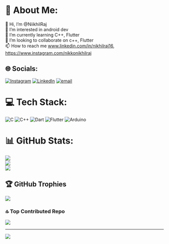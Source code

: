 # 💫 About Me:
👋 Hi, I’m @NiikhilRaj<br>👀 I’m interested in android dev<br>🌱 I’m currently learning C++, Flutter<br>💞️ I’m looking to collaborate on c++, Flutter<br>📫 How to reach me www.linkedin.com/in/nikhilraj16, https://www.instagram.com/nikkonikhilraj


## 🌐 Socials:
[![Instagram](https://img.shields.io/badge/Instagram-%23E4405F.svg?logo=Instagram&logoColor=white)](https://instagram.com/nikkonikhilraj) [![LinkedIn](https://img.shields.io/badge/LinkedIn-%230077B5.svg?logo=linkedin&logoColor=white)](https://linkedin.com/in/www.linkedin.com/in/nikhilraj16) [![email](https://img.shields.io/badge/Email-D14836?logo=gmail&logoColor=white)](mailto:nikhilraj13733@gmail.com) 

# 💻 Tech Stack:
![C](https://img.shields.io/badge/c-%2300599C.svg?style=flat&logo=c&logoColor=white) ![C++](https://img.shields.io/badge/c++-%2300599C.svg?style=flat&logo=c%2B%2B&logoColor=white) ![Dart](https://img.shields.io/badge/dart-%230175C2.svg?style=flat&logo=dart&logoColor=white) ![Flutter](https://img.shields.io/badge/Flutter-%2302569B.svg?style=flat&logo=Flutter&logoColor=white) ![Arduino](https://img.shields.io/badge/-Arduino-00979D?style=flat&logo=Arduino&logoColor=white)
# 📊 GitHub Stats:
![](https://github-readme-stats.vercel.app/api?username=NiikhilRaj&theme=dark&hide_border=false&include_all_commits=true&count_private=true)<br/>
![](https://github-readme-streak-stats.herokuapp.com/?user=NiikhilRaj&theme=dark&hide_border=false)<br/>
![](https://github-readme-stats.vercel.app/api/top-langs/?username=NiikhilRaj&theme=dark&hide_border=false&include_all_commits=true&count_private=true&layout=compact)

## 🏆 GitHub Trophies
![](https://github-profile-trophy.vercel.app/?username=NiikhilRaj&theme=radical&no-frame=false&no-bg=false&margin-w=4)

### 🔝 Top Contributed Repo
![](https://github-contributor-stats.vercel.app/api?username=NiikhilRaj&limit=5&theme=dark&combine_all_yearly_contributions=true)

---
[![](https://visitcount.itsvg.in/api?id=NiikhilRaj&icon=5&color=2)](https://visitcount.itsvg.in)

